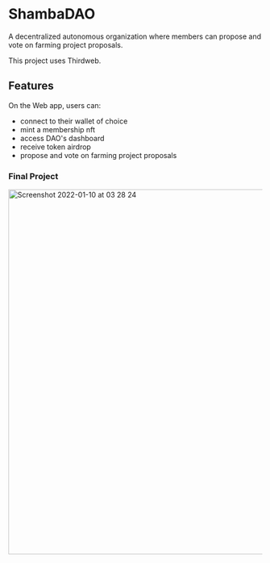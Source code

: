 # ShambaDAO

A decentralized autonomous organization where members can propose and vote on farming project proposals.

This project uses Thirdweb.

## Features 

On the Web app, users can:
- connect to their wallet of choice
- mint a membership nft
- access DAO's dashboard
- receive token airdrop
- propose and vote on farming project proposals

### Final Project

<img width="724" alt="Screenshot 2022-01-10 at 03 28 24" src="https://user-images.githubusercontent.com/22290070/148708304-922cea91-e36b-4ae1-a7ba-c0adacfeca0e.png">
